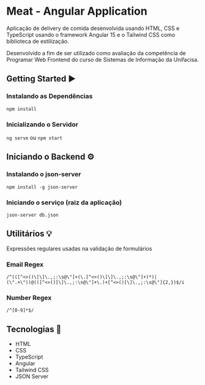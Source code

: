 # Meat - Angular Application

Aplicação de delivery de comida desenvolvida usando HTML, CSS e TypeScript usando o framework Angular 15 e o Tailwind CSS como biblioteca de estilização.

Desenvolvido a fim de ser utilizado como avaliação da competência de Programar Web Frontend do curso de Sistemas de Informação da Unifacisa.

## Getting Started ▶️

### Instalando as Dependências

`npm install`

### Inicializando o Servidor

`ng serve` ou `npm start`

## Iniciando o Backend ⚙️

### Instalando o json-server

`npm install -g json-server`

### Iniciando o serviço (raiz da aplicação)

`json-server db.json`

## Utilitários 💡

Expressões regulares usadas na validação de formulários

### Email Regex

`/^(([^<>()\[\]\.,;:\s@\"]+(\.[^<>()\[\]\.,;:\s@\"]+)*)|(\".+\"))@(([^<>()[\]\.,;:\s@\"]+\.)+[^<>()[\]\.,;:\s@\"]{2,})$/i`

### Number Regex

`/^[0-9]*$/`

## Tecnologias 🚀

- HTML
- CSS
- TypeScript
- Angular
- Tailwind CSS
- JSON Server
